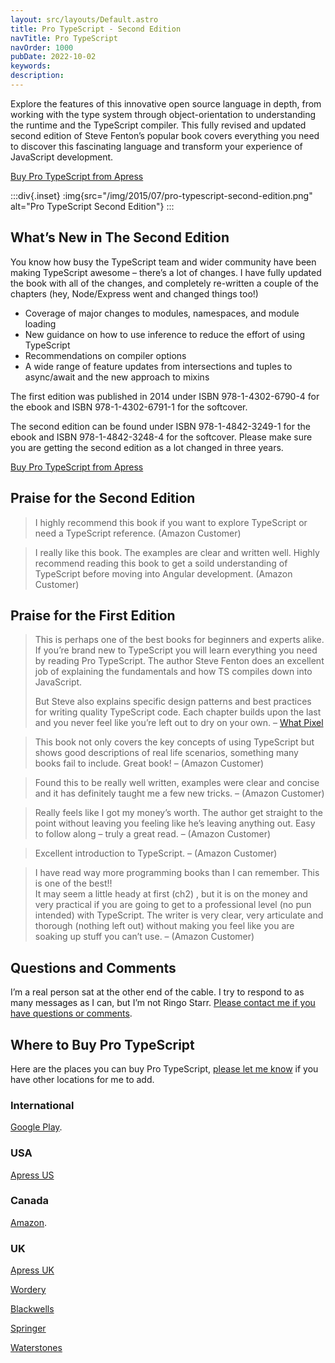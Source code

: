 ```yaml
---
layout: src/layouts/Default.astro
title: Pro TypeScript - Second Edition
navTitle: Pro TypeScript
navOrder: 1000
pubDate: 2022-10-02
keywords: 
description: 
---
```


Explore the features of this innovative open source language in depth, from working with the type system through object-orientation to understanding the runtime and the TypeScript compiler. This fully revised and updated second edition of Steve Fenton’s popular book covers everything you need to discover this fascinating language and transform your experience of JavaScript development.

[Buy Pro TypeScript from Apress](https://www.apress.com/us/book/9781484232484)

:::div{.inset}
:img{src="/img/2015/07/pro-typescript-second-edition.png" alt="Pro TypeScript Second Edition"}
:::

## What’s New in The Second Edition

You know how busy the TypeScript team and wider community have been making TypeScript awesome – there’s a lot of changes. I have fully updated the book with all of the changes, and completely re-written a couple of the chapters (hey, Node/Express went and changed things too!)

- Coverage of major changes to modules, namespaces, and module loading
- New guidance on how to use inference to reduce the effort of using TypeScript
- Recommendations on compiler options
- A wide range of feature updates from intersections and tuples to async/await and the new approach to mixins

The first edition was published in 2014 under ISBN 978-1-4302-6790-4 for the ebook and ISBN 978-1-4302-6791-1 for the softcover.

The second edition can be found under ISBN 978-1-4842-3249-1 for the ebook and ISBN 978-1-4842-3248-4 for the softcover. Please make sure you are getting the second edition as a lot changed in three years.

[Buy Pro TypeScript from Apress](https://www.apress.com/us/book/9781484232484)

## Praise for the Second Edition

> I highly recommend this book if you want to explore TypeScript or need a TypeScript reference. (Amazon Customer)

> I really like this book. The examples are clear and written well. Highly recommend reading this book to get a soild understanding of TypeScript before moving into Angular development. (Amazon Customer)

## Praise for the First Edition

> This is perhaps one of the best books for beginners and experts alike. If you’re brand new to TypeScript you will learn everything you need by reading Pro TypeScript. The author Steve Fenton does an excellent job of explaining the fundamentals and how TS compiles down into JavaScript.
> 
> But Steve also explains specific design patterns and best practices for writing quality TypeScript code. Each chapter builds upon the last and you never feel like you’re left out to dry on your own. – [What Pixel](http://whatpixel.com/top-10-typescript-books/)

> This book not only covers the key concepts of using TypeScript but shows good descriptions of real life scenarios, something many books fail to include. Great book! – (Amazon Customer)

> Found this to be really well written, examples were clear and concise and it has definitely taught me a few new tricks. – (Amazon Customer)

> Really feels like I got my money’s worth. The author get straight to the point without leaving you feeling like he’s leaving anything out. Easy to follow along – truly a great read. – (Amazon Customer)

> Excellent introduction to TypeScript. – (Amazon Customer)

> I have read way more programming books than I can remember. This is one of the best!!  
> It may seem a little heady at first (ch2) , but it is on the money and very practical if you are going to get to a professional level (no pun intended) with TypeScript. The writer is very clear, very articulate and thorough (nothing left out) without making you feel like you are soaking up stuff you can’t use. – (Amazon Customer)

## Questions and Comments

I’m a real person sat at the other end of the cable. I try to respond to as many messages as I can, but I’m not Ringo Starr. [Please contact me if you have questions or comments](/contact/).

## Where to Buy Pro TypeScript

Here are the places you can buy Pro TypeScript, [please let me know](/contact/) if you have other locations for me to add.

### International

[Google Play](https://play.google.com/store/books/details/Steve_Fenton_Pro_TypeScript?id=ZEtADwAAQBAJ).

### USA

[Apress US](https://www.apress.com/us/book/9781484232484)

### Canada

[Amazon](https://www.amazon.ca/Pro-TypeScript-Application-Scale-JavaScript-Development-ebook/dp/B077R9WMWJ/).

### UK

[Apress UK](https://www.apress.com/gb/book/9781484232484)

[Wordery](https://wordery.com/pro-typescript-steve-fenton-9781484232484)

[Blackwells](https://blackwells.co.uk/bookshop/product/9781484232484)

[Springer](http://www.springer.com/gb/book/9781484232484)

[Waterstones](https://www.waterstones.com/book/pro-typescript/steve-fenton/9781484232484)